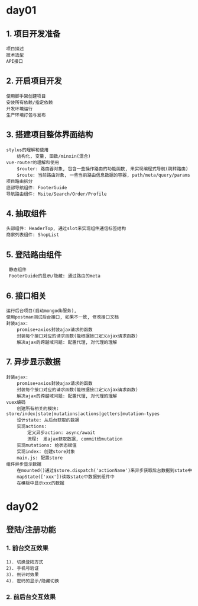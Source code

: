 # day01
## 1. 项目开发准备
    项目描述
    技术选型
    API接口

## 2. 开启项目开发
    使用脚手架创建项目
    安装所有依赖/指定依赖
    开发环境运行
    生产环境打包与发布

## 3. 搭建项目整体界面结构
    stylus的理解和使用
        结构化, 变量, 函数/minxin(混合)
    vue-router的理解和使用
        $router: 路由器对象, 包含一些操作路由的功能函数, 来实现编程式导航(跳转路由)
        $route: 当前路由对象, 一些当前路由信息数据的容器, path/meta/query/params
    项目路由拆分
    底部导航组件: FooterGuide
    导航路由组件: Msite/Search/Order/Profile

## 4. 抽取组件
    头部组件: HeaderTop, 通过slot来实现组件通信标签结构
    商家列表组件: ShopList
    
## 5. 登陆路由组件
     静态组件
     FooterGuide的显示/隐藏: 通过路由的meta

## 6. 接口相关
    运行后台项目(启动mongodb服务), 
    使用postman测试后台接口, 如果不一致, 修改接口文档
	封装ajax: 
		promise+axios封装ajax请求的函数
		封装每个接口对应的请求函数(能根据接口定义ajax请求函数)
		解决ajax的跨越域问题: 配置代理, 对代理的理解

## 7. 异步显示数据
    封装ajax: 
        promise+axios封装ajax请求的函数
        封装每个接口对应的请求函数(能根据接口定义ajax请求函数)
        解决ajax的跨越域问题: 配置代理, 对代理的理解
    vuex编码
        创建所有相关的模块: store/index|state|mutations|actions|getters|mutation-types
        设计state: 从后台获取的数据
        实现actions: 
            定义异步action: async/await
            流程:　发ajax获取数据, commit给mutation
        实现mutations: 给状态赋值
        实现index: 创建store对象
        main.js: 配置store
    组件异步显示数据
        在mounted()通过$store.dispatch('actionName')来异步获取后台数据到state中
        mapState(['xxx'])读取state中数据到组件中
        在模板中显示xxx的数据
        
# day02

## 登陆/注册功能
### 1. 前台交互效果
    1). 切换登陆方式
    2). 手机号验证
    3). 倒计时效果
    4). 密码的显示/隐藏切换

### 2. 前后台交互效果        
      